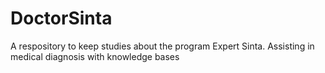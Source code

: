 # DoctorSinta
A respository to keep studies about the program Expert Sinta. Assisting in medical diagnosis with knowledge bases
